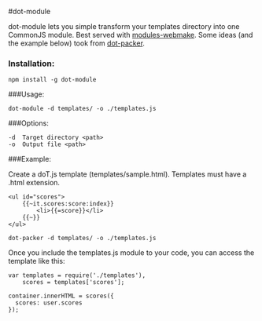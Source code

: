 #dot-module

dot-module lets you simple transform your templates directory into one CommonJS module. Best served with [modules-webmake](https://github.com/medikoo/modules-webmake). Some ideas (and the example below) took from [dot-packer](https://github.com/Katahdin/dot-packer).

### Installation:

```	
npm install -g dot-module
```

###Usage:  

```
dot-module -d templates/ -o ./templates.js
```

###Options:

	-d 	Target directory <path>
	-o	Output file <path>
	

###Example:
	
Create a doT.js template (templates/sample.html).  Templates must have a .html extension.

	<ul id="scores">
		{{~it.scores:score:index}}
			<li>{{=score}}</li>
		{{~}}
	</ul>

	dot-packer -d templates/ -o ./templates.js
	
Once you include the templates.js module to your code, you can access the template like this:

```
var templates = require('./templates'),
	scores = templates['scores'];
	
container.innerHTML = scores({
  scores: user.scores
});

```
